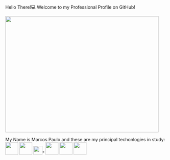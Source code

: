 Hello There!💻
Welcome to my Professional Profile on GitHub!

<img src="https://media.giphy.com/media/oBYB0gqUy3xxBf89aT/giphy.gif" width="480" height="366" frameBorder="0" class="giphy-embed" allowFullScreen>

My Name is Marcos Paulo and these are
my principal techonlogies in study: <br>
<img src ="https://upload.wikimedia.org/wikipedia/commons/thumb/9/99/Unofficial_JavaScript_logo_2.svg/260px-Unofficial_JavaScript_logo_2.svg.png" width ="40">
<img src="https://upload.wikimedia.org/wikipedia/commons/thumb/6/61/HTML5_logo_and_wordmark.svg/1200px-HTML5_logo_and_wordmark.svg.png" width ="40">
<img src="https://upload.wikimedia.org/wikipedia/commons/thumb/d/d5/CSS3_logo_and_wordmark.svg/1452px-CSS3_logo_and_wordmark.svg.png" width="28">" 
<img src="https://plugins.jetbrains.com/files/6098/351655/icon/pluginIcon.svg" width="40">
<img src="https://upload.wikimedia.org/wikipedia/commons/thumb/a/a7/React-icon.svg/800px-React-icon.svg.png" width ="40">
<img src ="https://cdn.icon-icons.com/icons2/1381/PNG/512/mysqlworkbench_93532.png" width = "40">
